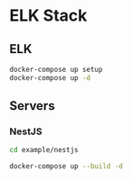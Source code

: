 # ELK Stack

## ELK

```bash
docker-compose up setup
docker-compose up -d
```

## Servers

### NestJS

```bash
cd example/nestjs

docker-compose up --build -d
```
